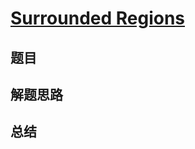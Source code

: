 # [Surrounded Regions](https://leetcode.com/problems/surrounded-regions/)
## 题目


## 解题思路


## 总结


